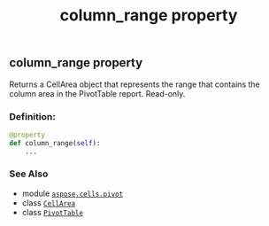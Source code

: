 ﻿---
title: column_range property
second_title: Aspose.Cells for Python via .NET API References
description: 
type: docs
weight: 460
url: /aspose.cells.pivot/pivottable/column_range/
is_root: false
---

## column_range property


Returns a CellArea object that represents the range
that contains the column area in the PivotTable report. Read-only.
### Definition:
```python
@property
def column_range(self):
    ...
```

### See Also
* module [`aspose.cells.pivot`](../../)
* class [`CellArea`](/cells/python-net/aspose.cells/cellarea)
* class [`PivotTable`](/cells/python-net/aspose.cells.pivot/pivottable)
